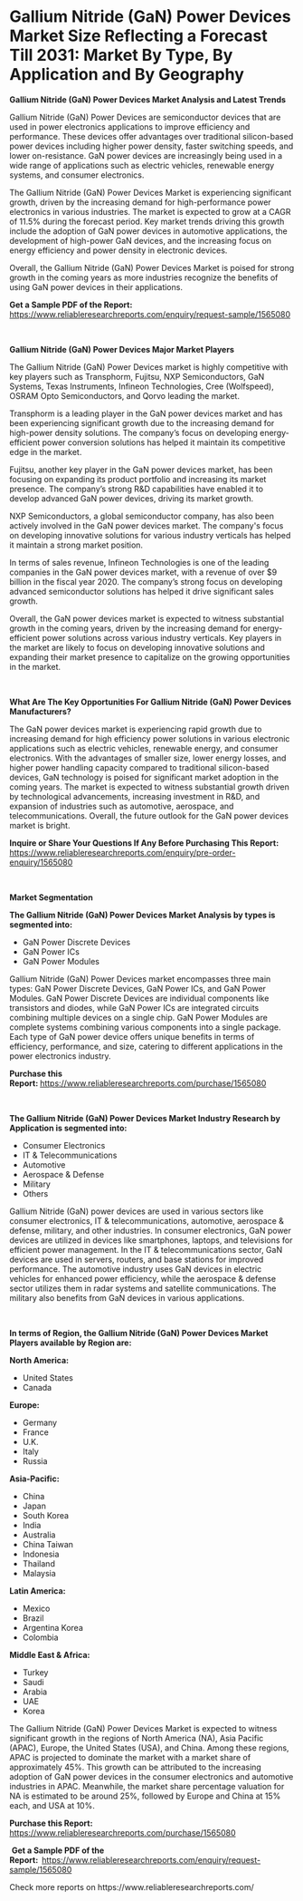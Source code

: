<p><h1>Gallium Nitride (GaN) Power Devices Market Size Reflecting a Forecast Till 2031: Market By Type, By Application and By Geography</h1></p><p><strong>Gallium Nitride (GaN) Power Devices Market Analysis and Latest Trends</strong></p>
<p><p>Gallium Nitride (GaN) Power Devices are semiconductor devices that are used in power electronics applications to improve efficiency and performance. These devices offer advantages over traditional silicon-based power devices including higher power density, faster switching speeds, and lower on-resistance. GaN power devices are increasingly being used in a wide range of applications such as electric vehicles, renewable energy systems, and consumer electronics.</p><p>The Gallium Nitride (GaN) Power Devices Market is experiencing significant growth, driven by the increasing demand for high-performance power electronics in various industries. The market is expected to grow at a CAGR of 11.5% during the forecast period. Key market trends driving this growth include the adoption of GaN power devices in automotive applications, the development of high-power GaN devices, and the increasing focus on energy efficiency and power density in electronic devices.</p><p>Overall, the Gallium Nitride (GaN) Power Devices Market is poised for strong growth in the coming years as more industries recognize the benefits of using GaN power devices in their applications.</p></p>
<p><strong>Get a Sample PDF of the Report:&nbsp;</strong> <a href="https://www.reliableresearchreports.com/enquiry/request-sample/1565080">https://www.reliableresearchreports.com/enquiry/request-sample/1565080</a></p>
<p>&nbsp;</p>
<p><strong>Gallium Nitride (GaN) Power Devices Major Market Players</strong></p>
<p><p>The Gallium Nitride (GaN) Power Devices market is highly competitive with key players such as Transphorm, Fujitsu, NXP Semiconductors, GaN Systems, Texas Instruments, Infineon Technologies, Cree (Wolfspeed), OSRAM Opto Semiconductors, and Qorvo leading the market. </p><p>Transphorm is a leading player in the GaN power devices market and has been experiencing significant growth due to the increasing demand for high-power density solutions. The company’s focus on developing energy-efficient power conversion solutions has helped it maintain its competitive edge in the market. </p><p>Fujitsu, another key player in the GaN power devices market, has been focusing on expanding its product portfolio and increasing its market presence. The company’s strong R&D capabilities have enabled it to develop advanced GaN power devices, driving its market growth. </p><p>NXP Semiconductors, a global semiconductor company, has also been actively involved in the GaN power devices market. The company's focus on developing innovative solutions for various industry verticals has helped it maintain a strong market position. </p><p>In terms of sales revenue, Infineon Technologies is one of the leading companies in the GaN power devices market, with a revenue of over $9 billion in the fiscal year 2020. The company’s strong focus on developing advanced semiconductor solutions has helped it drive significant sales growth. </p><p>Overall, the GaN power devices market is expected to witness substantial growth in the coming years, driven by the increasing demand for energy-efficient power solutions across various industry verticals. Key players in the market are likely to focus on developing innovative solutions and expanding their market presence to capitalize on the growing opportunities in the market.</p></p>
<p>&nbsp;</p>
<p><strong>What Are The Key Opportunities For Gallium Nitride (GaN) Power Devices Manufacturers?</strong></p>
<p><p>The GaN power devices market is experiencing rapid growth due to increasing demand for high efficiency power solutions in various electronic applications such as electric vehicles, renewable energy, and consumer electronics. With the advantages of smaller size, lower energy losses, and higher power handling capacity compared to traditional silicon-based devices, GaN technology is poised for significant market adoption in the coming years. The market is expected to witness substantial growth driven by technological advancements, increasing investment in R&D, and expansion of industries such as automotive, aerospace, and telecommunications. Overall, the future outlook for the GaN power devices market is bright.</p></p>
<p><strong>Inquire or Share Your Questions If Any Before Purchasing This Report:</strong> <a href="https://www.reliableresearchreports.com/enquiry/pre-order-enquiry/1565080">https://www.reliableresearchreports.com/enquiry/pre-order-enquiry/1565080</a></p>
<p>&nbsp;</p>
<p><strong>Market Segmentation</strong></p>
<p><strong>The Gallium Nitride (GaN) Power Devices Market Analysis by types is segmented into:</strong></p>
<p><ul><li>GaN Power Discrete Devices</li><li>GaN Power ICs</li><li>GaN Power Modules</li></ul></p>
<p><p>Gallium Nitride (GaN) Power Devices market encompasses three main types: GaN Power Discrete Devices, GaN Power ICs, and GaN Power Modules. GaN Power Discrete Devices are individual components like transistors and diodes, while GaN Power ICs are integrated circuits combining multiple devices on a single chip. GaN Power Modules are complete systems combining various components into a single package. Each type of GaN power device offers unique benefits in terms of efficiency, performance, and size, catering to different applications in the power electronics industry.</p></p>
<p><strong>Purchase this Report:&nbsp;</strong><a href="https://www.reliableresearchreports.com/purchase/1565080">https://www.reliableresearchreports.com/purchase/1565080</a></p>
<p>&nbsp;</p>
<p><strong>The Gallium Nitride (GaN) Power Devices Market Industry Research by Application is segmented into:</strong></p>
<p><ul><li>Consumer Electronics</li><li>IT & Telecommunications</li><li>Automotive</li><li>Aerospace & Defense</li><li>Military</li><li>Others</li></ul></p>
<p><p>Gallium Nitride (GaN) power devices are used in various sectors like consumer electronics, IT & telecommunications, automotive, aerospace & defense, military, and other industries. In consumer electronics, GaN power devices are utilized in devices like smartphones, laptops, and televisions for efficient power management. In the IT & telecommunications sector, GaN devices are used in servers, routers, and base stations for improved performance. The automotive industry uses GaN devices in electric vehicles for enhanced power efficiency, while the aerospace & defense sector utilizes them in radar systems and satellite communications. The military also benefits from GaN devices in various applications.</p></p>
<p>&nbsp;</p>
<p><strong>In terms of Region, the Gallium Nitride (GaN) Power Devices Market Players available by Region are:</strong></p>
<p>
    <p> <strong> North America: </strong>
        <ul>
            <li>United States</li>
            <li>Canada</li>
        </ul>
        </p> 
    <p> <strong> Europe: </strong>
        <ul>
            <li>Germany</li>
            <li>France</li>
            <li>U.K.</li>
            <li>Italy</li>
            <li>Russia</li>
        </ul>
        </p> 
    <p> <strong> Asia-Pacific: </strong>
        <ul>
            <li>China</li>
            <li>Japan</li>
            <li>South Korea</li>
            <li>India</li>
            <li>Australia</li>
            <li>China Taiwan</li>
            <li>Indonesia</li>
            <li>Thailand</li>
            <li>Malaysia</li>
        </ul>
        </p> 
    <p> <strong> Latin America: </strong>
        <ul>
            <li>Mexico</li>
            <li>Brazil</li>
            <li>Argentina Korea</li>
            <li>Colombia</li>
        </ul>
        </p> 
    <p> <strong> Middle East & Africa: </strong>
        <ul>
            <li>Turkey</li>
            <li>Saudi</li>
            <li>Arabia</li>
            <li>UAE</li>
            <li>Korea</li>
        </ul>
    </p>
    </p>
<p><p>The Gallium Nitride (GaN) Power Devices Market is expected to witness significant growth in the regions of North America (NA), Asia Pacific (APAC), Europe, the United States (USA), and China. Among these regions, APAC is projected to dominate the market with a market share of approximately 45%. This growth can be attributed to the increasing adoption of GaN power devices in the consumer electronics and automotive industries in APAC. Meanwhile, the market share percentage valuation for NA is estimated to be around 25%, followed by Europe and China at 15% each, and USA at 10%.</p></p>
<p><strong>Purchase this Report: </strong><a href="https://www.reliableresearchreports.com/purchase/1565080">https://www.reliableresearchreports.com/purchase/1565080</a></p>
<p>&nbsp;<strong>Get a Sample PDF of the Report:&nbsp;&nbsp;</strong><a href="https://www.reliableresearchreports.com/enquiry/request-sample/1565080">https://www.reliableresearchreports.com/enquiry/request-sample/1565080</a></p>
<p><strong></strong></p>
<p>Check more reports on https://www.reliableresearchreports.com/</p>